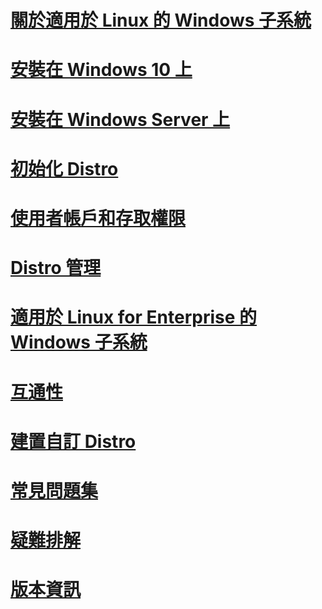 # [關於適用於 Linux 的 Windows 子系統](./about.md)
# [安裝在 Windows 10 上](./install-win10.md)
# [安裝在 Windows Server 上](./install-on-server.md)
# [初始化 Distro](./initialize-distro.md)
# [使用者帳戶和存取權限](./user-support.md)
# [Distro 管理](./wsl-config.md)
# [適用於 Linux for Enterprise 的 Windows 子系統](./enterprise.md)
# [互通性](./interop.md)
# [建置自訂 Distro](./build-custom-distro.md)
# [常見問題集](./faq.md)
# [疑難排解](./troubleshooting.md)
# [版本資訊](./release-notes.md)
